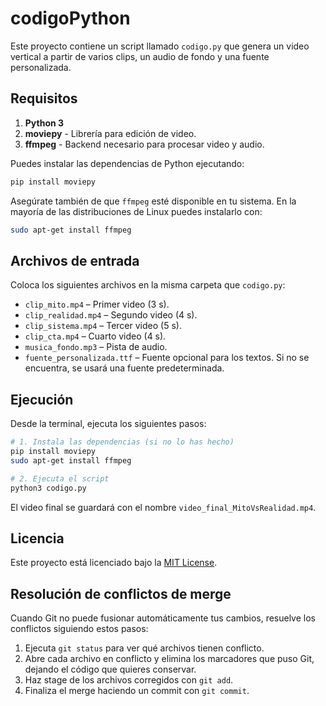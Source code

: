 # codigoPython

Este proyecto contiene un script llamado `codigo.py` que genera un video vertical a partir de varios clips, un audio de fondo y una fuente personalizada.

## Requisitos

1. **Python 3**
2. **moviepy** - Librería para edición de video.
3. **ffmpeg** - Backend necesario para procesar video y audio.

Puedes instalar las dependencias de Python ejecutando:

```bash
pip install moviepy
```

Asegúrate también de que `ffmpeg` esté disponible en tu sistema. En la mayoría de las distribuciones de Linux puedes instalarlo con:

```bash
sudo apt-get install ffmpeg
```

## Archivos de entrada

Coloca los siguientes archivos en la misma carpeta que `codigo.py`:

- `clip_mito.mp4`        – Primer video (3 s).
- `clip_realidad.mp4`    – Segundo video (4 s).
- `clip_sistema.mp4`     – Tercer video (5 s).
- `clip_cta.mp4`         – Cuarto video (4 s).
- `musica_fondo.mp3`     – Pista de audio.
- `fuente_personalizada.ttf` – Fuente opcional para los textos. Si no se encuentra, se usará una fuente predeterminada.

## Ejecución

Desde la terminal, ejecuta los siguientes pasos:

```bash
# 1. Instala las dependencias (si no lo has hecho)
pip install moviepy
sudo apt-get install ffmpeg

# 2. Ejecuta el script
python3 codigo.py
```

El video final se guardará con el nombre `video_final_MitoVsRealidad.mp4`.

## Licencia

Este proyecto está licenciado bajo la [MIT License](LICENSE).

## Resolución de conflictos de merge

Cuando Git no puede fusionar automáticamente tus cambios, resuelve los conflictos siguiendo estos pasos:

1. Ejecuta `git status` para ver qué archivos tienen conflicto.
2. Abre cada archivo en conflicto y elimina los marcadores que puso Git, dejando el código que quieres conservar.
3. Haz stage de los archivos corregidos con `git add`.
4. Finaliza el merge haciendo un commit con `git commit`.
